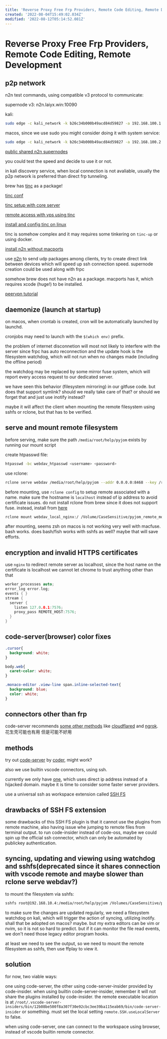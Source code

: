 ```yaml
---
title: 'Reverse Proxy Free Frp Providers, Remote Code Editing, Remote Development'
created: '2022-08-04T15:49:02.034Z'
modified: '2022-08-12T05:14:52.081Z'
---
```


# Reverse Proxy Free Frp Providers, Remote Code Editing, Remote Development

## p2p network

n2n test commands, using compatible v3 protocol to communicate:

supernode v3: n2n.laiyx.win:10090


kali:
```bash
sudo edge -c kali_network -k b26c34b000b49acd84d59827 -a 192.168.100.1 -f -l n2n.laiyx.win:10090
```

macos, since we use sudo you might consider doing it with system service:
```bash
sudo edge -c kali_network -k b26c34b000b49acd84d59827 -a 192.168.100.2 -f -l n2n.laiyx.win:10090
```

[public shared n2n supernodes](http://www.supernode.ml/)

you could test the speed and decide to use it or not.

in kali discovery service, when local connection is not avaliable, usually the p2p network is preferred than direct frp tunneling.

brew has [tinc](https://www.xmodulo.com/how-to-install-and-configure-tinc-vpn.html) as a package!

[tinc conf](https://tinc-vpn.org/documentation/tinc.conf.5)

[tinc setup with core server](https://chanix.github.io/TincCookbook/examples/1-HowToInstallTincOnUbuntu1604.html)

[remote access with vps using tinc](https://zhuanlan.zhihu.com/p/419173153)

[install and config tinc on linux](https://www.xmodulo.com/how-to-install-and-configure-tinc-vpn.html)

tinc is somehow complex and it may requires some tinkering on `tinc-up` or using docker.

[install n2n without macports](https://www.jianshu.com/p/559c1e582724)

use [n2n](https://github.com/ntop/n2n) to send udp packages among clients, try to create direct link between devices which will speed up ssh connection speed. supernode creation could be used along with frpc

somehow brew does not have n2n as a package. macports has it, which requires xcode (huge!) to be installed.

[peervpn tutorial](https://peervpn.net/)

## daemonize (launch at startup)

on macos, when crontab is created, cron will be automatically launched by launchd.

cronjobs may need to launch with the `$(which env)` prefix.

the problem of internet disconnetion will most not likely to interfere with the server since frpc has auto reconnection and the update hook is the filesystem watchdog, which will not run when no changes made (including the offline period)

the watchdog may be replaced by some mirror fuse system, which will report every access request to our dedicated server.

we have seen this behavior (filesystem mirroring) in our gitfuse code. but does that support symlink? should we really take care of that? or should we forget that and just use inotify instead?

maybe it will affect the client when mounting the remote filesystem using sshfs or rclone, but that has to be verified.

## serve and mount remote filesystem

before serving, make sure the path `/media/root/help/pyjom` exists by running our mount script

create htpasswd file:

```bash
htpasswd -bc webdav_htpasswd <username> <password>

```

use rclone:

```bash
rclone serve webdav /media/root/help/pyjom --addr 0.0.0.0:8468 --key /root/.local/share/code-server/localhost.key --cert /root/.local/share/code-server/localhost.crt --htpasswd /root/Desktop/works/sync_git_repos/remote_deploys/webdav_htpasswd -L
```

before mounting, use `rclone config` to setup remote associated with a name. make sure the hostname is `localhost` instead of ip address to avoid certificate issues. do not install rclone from brew since it does not support fuse. instead, install from [here](https://rclone.org/downloads/)

```bash
rclone mount webdav_local_nginx:/ /Volume/CaseSensitive/pyjom_remote_mountpoint --ca-cert /Users/jamesbrown/Desktop/works/host_discovery_ssh_local_connect/certificates/localhost.crt
```
after mounting, seems zsh on macos is not working very well with macfuse. bash works. does bash/fish works with sshfs as well? maybe that will save efforts.

## encryption and invalid HTTPS certificates

use `nginx` to redirect remote server as localhost, since the host name on the certificate is localhost we cannot let chrome to trust anything other than that

```c
worker_processes auto;
error_log error.log;
events { }
stream {
  server {
    listen 127.0.0.1:7576;
    proxy_pass REMOTE_HOST:7576;
  }
}
```

## code-server(browser) color fixes

```css
.cursor{
  background: white;
}

body.web{
  caret-color: white;
}

.monaco-editor .view-line span.inline-selected-text{
  background: blue;
  color: white;
}
```

## connectors other than frp

code-server recommends [some other methods](https://coder.com/docs/code-server/latest/guide#external-authentication) like [cloudflared](https://github.com/cloudflare/cloudflared#installing-cloudflared) and [ngrok](https://dashboard.ngrok.com/login). 花生壳可能也有用 但是可能不好用

## methods

try out [code-server](https://github.com/coder/code-server) by [coder](https://coder.com/), might work?

also we use builtin vscode connectors, using ssh.

currently we only have [one](https://www.idonglei.com/free-frp), which uses direct ip address instead of a hijacked domain. maybe it is time to consider some faster server providers.

use a universal ssh as workspace extension called [SSH FS](https://marketplace.visualstudio.com/items?itemName=Kelvin.vscode-sshfs)

## drawbacks of SSH FS extension

some drawbacks of this SSH FS plugin is that it cannot use the plugins from remote machine, also having issue whe jumping to remote files from terminal output. to run code-insider instead of code-oss, maybe we could spin up the official ssh connector, which can only be automated by publickey authentication.

## syncing, updating and viewing using watchdog and sshfs(deprecated since it shares connection with vscode remote and maybe slower than rclone serve webdav?)

to mount the filesystem via sshfs:

```bash
sshfs root@192.168.10.4:/media/root/help/pyjom /Volumes/CaseSensitive/pyjom_remote_mountpoint -o follow_symlinks
```

to make sure the changes are updated regularly, we need a filesystem watchdog on kali, which will trigger the action of syncing, utilizing inotify. shall that be adopted on macos? maybe. but my extra editors can be vim or nvim, so it is not so hard to predict. but if it can monitor the file read events, we don't need those legacy editor program hooks.

at least we need to see the output, so we need to mount the remote filesystem as sshfs, then use ffplay to view it.

## solution

for now, two viable ways:

one using code-server, the other using code-server-insider provided by code-insider. when using builtin code-server-insider, remember it will not share the plugins installed by code-insider. the remote executable location is at `/root/.vscode-server-insiders/bin/12b08be500f8a307f30e92cbc3ee39ba115eab69/bin/code-server-insider` or something. must set the local setting `remote.SSH.useLocalServer` to false.

when using code-server, one can connect to the workspace using browser, instead of vscode builtin remote connector.
